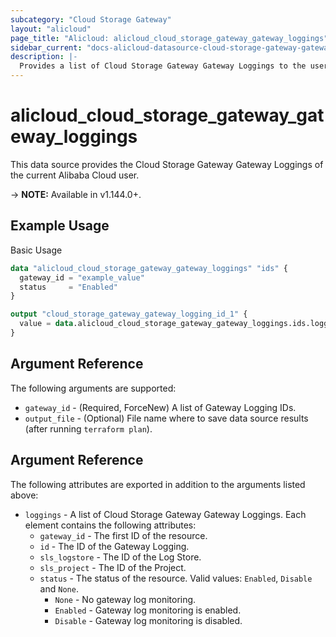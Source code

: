 ```yaml
---
subcategory: "Cloud Storage Gateway"
layout: "alicloud"
page_title: "Alicloud: alicloud_cloud_storage_gateway_gateway_loggings"
sidebar_current: "docs-alicloud-datasource-cloud-storage-gateway-gateway-loggings"
description: |-
  Provides a list of Cloud Storage Gateway Gateway Loggings to the user.
---
```


# alicloud\_cloud\_storage\_gateway\_gateway\_loggings

This data source provides the Cloud Storage Gateway Gateway Loggings of the current Alibaba Cloud user.

-> **NOTE:** Available in v1.144.0+.

## Example Usage

Basic Usage

```terraform
data "alicloud_cloud_storage_gateway_gateway_loggings" "ids" {
  gateway_id = "example_value"
  status     = "Enabled"
}

output "cloud_storage_gateway_gateway_logging_id_1" {
  value = data.alicloud_cloud_storage_gateway_gateway_loggings.ids.loggings.0.id
}
```

## Argument Reference

The following arguments are supported:

* `gateway_id` - (Required, ForceNew)  A list of Gateway Logging IDs.
* `output_file` - (Optional) File name where to save data source results (after running `terraform plan`).

## Argument Reference

The following attributes are exported in addition to the arguments listed above:

* `loggings` - A list of Cloud Storage Gateway Gateway Loggings. Each element contains the following attributes:
    * `gateway_id` - The first ID of the resource.
    * `id` - The ID of the Gateway Logging.
    * `sls_logstore` - The ID of the Log Store.
    * `sls_project` - The ID of the Project.
    * `status` - The status of the resource. Valid values: `Enabled`, `Disable` and `None`.
      * `None` - No gateway log monitoring.
      * `Enabled` - Gateway log monitoring is enabled.
      * `Disable` - Gateway log monitoring is disabled.
